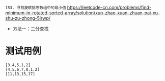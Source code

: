 
`153. 寻找旋转排序数组中的最小值` https://leetcode-cn.com/problems/find-minimum-in-rotated-sorted-array/solution/xun-zhao-xuan-zhuan-pai-xu-shu-zu-zhong-5irwp/
- 方法一：二分查找

# 测试用例

```
[3,4,5,1,2]
[4,5,6,7,0,1,2]
[11,13,15,17]
```
